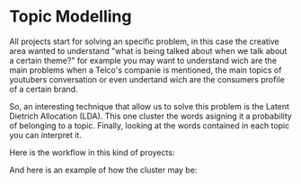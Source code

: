 # Topic Modelling

All projects start for solving an specific problem, in this case the creative area wanted to understand "what is being talked about when we talk about a certain theme?" for example you may want to understand wich are the main problems when a Telco's companie is mentioned, the main topics of youtubers conversation or even undertand wich are the consumers profile of a certain brand.

So, an interesting technique that allow us to solve this problem is the Latent Dietrich Allocation (LDA). This one cluster the words asigning it a probability of belonging to a topic. Finally, looking at the words contained in each topic you can interpret it.

Here is the workflow in this kind of proyects:



And here is an example of how the cluster may be:
